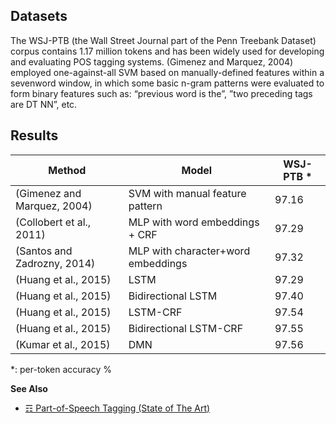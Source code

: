 ## Datasets

The WSJ-PTB (the Wall Street Journal part of the Penn Treebank Dataset) corpus contains 1.17 million tokens and has been widely used for developing and evaluating POS tagging systems. (Gimenez and Marquez, 2004) employed one-against-all SVM based on manually-defined features within a sevenword window, in which some basic n-gram patterns were evaluated to form binary features such as: “previous word is the”, ”two preceding tags are DT NN”, etc.

## Results

| Method                        | Model                              | WSJ-PTB * |
|-------------------------------|------------------------------------|--------------------------------|
| (Gimenez and Marquez, 2004)   | SVM with manual feature pattern    | 97.16                          |
| (Collobert et al., 2011)      | MLP with word embeddings + CRF     | 97.29                          |
| (Santos and Zadrozny, 2014)   | MLP with character+word embeddings | 97.32                          |
| (Huang et al., 2015)          | LSTM                               | 97.29                          |
| (Huang et al., 2015)          | Bidirectional LSTM                 | 97.40                          |
| (Huang et al., 2015)          | LSTM-CRF                           | 97.54                          |
| (Huang et al., 2015)          | Bidirectional LSTM-CRF             | 97.55                          |
| (Kumar et al., 2015)          | DMN                                | 97.56                          |

*: per-token accuracy %

**See Also**

* [☶ Part-of-Speech Tagging (State of The Art)](https://github.com/magizbox/underthesea/wiki/English-NLP-SOTA#part-of-speech-tagging)


